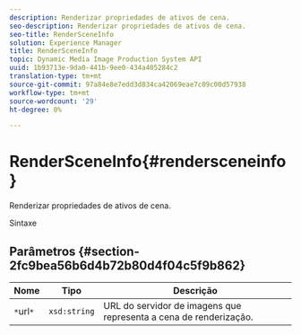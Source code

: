 ```yaml
---
description: Renderizar propriedades de ativos de cena.
seo-description: Renderizar propriedades de ativos de cena.
seo-title: RenderSceneInfo
solution: Experience Manager
title: RenderSceneInfo
topic: Dynamic Media Image Production System API
uuid: 1b93713e-9da0-441b-9ee0-434a405284c2
translation-type: tm+mt
source-git-commit: 97a84e8e7edd3d834ca42069eae7c09c00d57938
workflow-type: tm+mt
source-wordcount: '29'
ht-degree: 0%

---
```



# RenderSceneInfo{#rendersceneinfo}

Renderizar propriedades de ativos de cena.

Sintaxe

## Parâmetros {#section-2fc9bea56b6d4b72b80d4f04c5f9b862}

| Nome | Tipo | Descrição |
|---|---|---|
| `*`url`*` | `xsd:string` | URL do servidor de imagens que representa a cena de renderização. |

